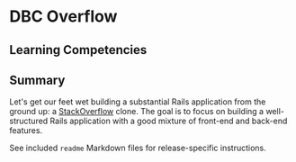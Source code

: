 # DBC Overflow

## Learning Competencies

## Summary

Let's get our feet wet building a substantial Rails application from the ground up: a [StackOverflow](http://www.stackoverflow.com) clone.  The goal is to focus on building a well-structured Rails application with a good mixture of front-end and back-end features.

See included `readme` Markdown files for release-specific instructions.
